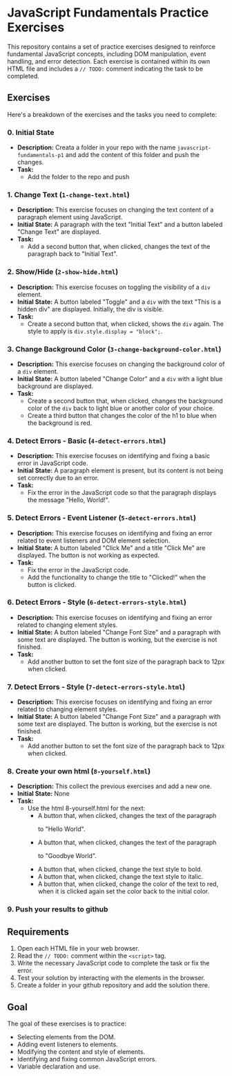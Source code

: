 # JavaScript Fundamentals Practice Exercises

This repository contains a set of practice exercises designed to reinforce fundamental JavaScript concepts, including DOM manipulation, event handling, and error detection. Each exercise is contained within its own HTML file and includes a `// TODO:` comment indicating the task to be completed.

## Exercises

Here's a breakdown of the exercises and the tasks you need to complete:
### 0. Initial State
*   **Description:** Creata a folder in your repo with the name `javascript-fundamentals-p1` and add the content of this folder and push the changes.
*   **Task:**
    *   Add the folder to the repo and push


### 1. Change Text (`1-change-text.html`)

*   **Description:** This exercise focuses on changing the text content of a paragraph element using JavaScript.
*   **Initial State:** A paragraph with the text "Initial Text" and a button labeled "Change Text" are displayed.
*   **Task:**
    *   Add a second button that, when clicked, changes the text of the paragraph back to "Initial Text".

### 2. Show/Hide (`2-show-hide.html`)

*   **Description:** This exercise focuses on toggling the visibility of a `div` element.
*   **Initial State:** A button labeled "Toggle" and a `div` with the text "This is a hidden div" are displayed. Initially, the div is visible.
*   **Task:**
    *   Create a second button that, when clicked, shows the `div` again. The style to apply is `div.style.display = "block";`.

### 3. Change Background Color (`3-change-background-color.html`)

*   **Description:** This exercise focuses on changing the background color of a `div` element.
*   **Initial State:** A button labeled "Change Color" and a `div` with a light blue background are displayed.
*   **Task:**
    *   Create a second button that, when clicked, changes the background color of the `div` back to light blue or another color of your choice.
    *   Create a third button that changes the color of the h1 to blue when the background is red.

### 4. Detect Errors - Basic (`4-detect-errors.html`)

*   **Description:** This exercise focuses on identifying and fixing a basic error in JavaScript code.
*   **Initial State:** A paragraph element is present, but its content is not being set correctly due to an error.
*   **Task:**
    *   Fix the error in the JavaScript code so that the paragraph displays the message "Hello, World!".

### 5. Detect Errors - Event Listener (`5-detect-errors.html`)

*   **Description:** This exercise focuses on identifying and fixing an error related to event listeners and DOM element selection.
*   **Initial State:** A button labeled "Click Me" and a title "Click Me" are displayed. The button is not working as expected.
*   **Task:**
    *   Fix the error in the JavaScript code.
    *   Add the functionality to change the title to "Clicked!" when the button is clicked.

### 6. Detect Errors - Style (`6-detect-errors-style.html`)

*   **Description:** This exercise focuses on identifying and fixing an error related to changing element styles.
*   **Initial State:** A button labeled "Change Font Size" and a paragraph with some text are displayed. The button is working, but the exercise is not finished.
*   **Task:**
    *   Add another button to set the font size of the paragraph back to 12px when clicked.

### 7. Detect Errors - Style (`7-detect-errors-style.html`)

*   **Description:** This exercise focuses on identifying and fixing an error related to changing element styles.
*   **Initial State:** A button labeled "Change Font Size" and a paragraph with some text are displayed. The button is working, but the exercise is not finished.
*   **Task:**
    *   Add another button to set the font size of the paragraph back to 12px when clicked.


### 8. Create your own html (`8-yourself.html`)

*   **Description:** This collect the previous exercises and add a new one.
*   **Initial State:** None
*   **Task:**
    *   Use the html 8-yourself.html for the next:
        *   A button that, when clicked, changes the text of the paragraph <p> to "Hello World".
        *   A button that, when clicked, changes the text of the paragraph <p> to "Goodbye World".
        *   A button that, when clicked, change the text style to bold.
        *   A button that, when clicked, change the text style to italic.
        *   A button that, when clicked, change the color of the text to red, when it is clicked again set the color back to the initial color.

### 9. Push your results to github


## Requirements

1.  Open each HTML file in your web browser.
2.  Read the `// TODO:` comment within the `<script>` tag.
3.  Write the necessary JavaScript code to complete the task or fix the error.
4.  Test your solution by interacting with the elements in the browser.
5.  Create a folder in your github repository and add the solution there.

## Goal

The goal of these exercises is to practice:

*   Selecting elements from the DOM.
*   Adding event listeners to elements.
*   Modifying the content and style of elements.
*   Identifying and fixing common JavaScript errors.
*   Variable declaration and use.


